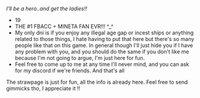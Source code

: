 *I'll be a hero..and get the ladies!!*
-  19
- THE #1 FBACC + MINETA FAN EVR!!! ^_^ 
- My only dni is if you enjoy any illegal age gap or incest ships or anything related to those things, I hate having to put that here but there's so many people like that on this game. In general though I'll just hide you if I have any problem with you, and you should do the same if you don't like me because I'm not going to argue, I'm just here for fun.
- Feel free to come up to me at any time I'll never mind, and you can ask for my discord if we're friends. And that's all

The strawpage is just for fun, all the info is already here. Feel free to send gimmicks tho, I appreciate it !!
